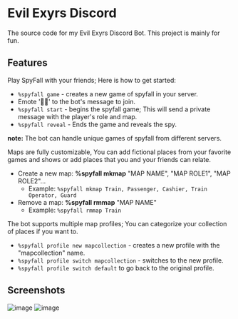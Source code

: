 # Evil Exyrs Discord
 The source code for my Evil Exyrs Discord Bot. This project is mainly for fun.

## Features
Play SpyFall with your friends; Here is how to get started:
   * ```%spyfall game``` - creates a new game of spyfall in your server.
   * Emote '🕵🏻' to the bot's message to join.
   * ```%spyfall start``` - begins the spyfall game; This will send a private message with the player's role and map.
   * ```%spyfall reveal``` - Ends the game and reveals the spy.


**note:** The bot can handle unique games of spyfall from different servers.


Maps are fully customizable, You can add fictional places from your favorite games and shows or add places that you and your friends can relate.
 * Create a new map: **%spyfall mkmap** "MAP NAME", "MAP ROLE1", "MAP ROLE2"...
    * Example: ```%spyfall mkmap Train, Passenger, Cashier, Train Operator, Guard```
 * Remove a map: **%spyfall rmmap** "MAP NAME"
    * Example: ```%spyfall rmmap Train```

The bot supports multiple map profiles; You can categorize your collection of places if you want to.
   *  ```%spyfall profile new mapcollection``` - creates a new profile with the "mapcollection" name.
   *  ```%spyfall profile switch mapcollection``` - switches to the new profile.
   *  ```%spyfall profile switch default``` to go back to the original profile.
## Screenshots
![image](https://github.com/VintanaEnf/Evil-Exyrs-Discord/assets/104513214/993217cb-2e4b-4ed7-838e-412d02ba5a2d)
![image](https://github.com/VintanaEnf/Evil-Exyrs-Discord/assets/104513214/7fbcfa5f-8749-43ec-a16f-42ffcfa30396)
